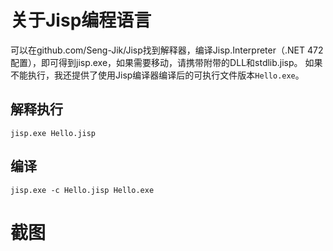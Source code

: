 # 关于Jisp编程语言

可以在github.com/Seng-Jik/Jisp找到解释器，编译Jisp.Interpreter（.NET 472配置），即可得到jisp.exe，如果需要移动，请携带附带的DLL和stdlib.jisp。
如果不能执行，我还提供了使用Jisp编译器编译后的可执行文件版本`Hello.exe`。

## 解释执行

```shell
jisp.exe Hello.jisp
```

## 编译
```shell
jisp.exe -c Hello.jisp Hello.exe
```



# 截图
[](screenshot.png)
